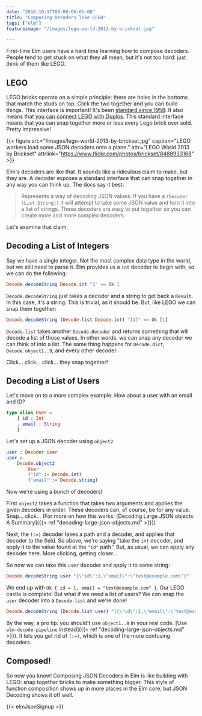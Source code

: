 ```yaml
---
date: "2016-10-17T09:00:00-05:00"
title: "Composing Decoders like LEGO"
tags: ["elm"]
featureimage: "/images/lego-world-2013-by-brickset.jpg"

---
```


First-time Elm users have a hard time learning how to compose decoders.
People tend to get stuck on what they all mean, but it's not too hard: just think of them like LEGO.

<!--more-->

## LEGO

LEGO bricks operate on a simple principle: there are holes in the bottoms that match the studs on top.
Click the two together and you can build things.
This interface is important!
It's been [standard since 1958](http://www.bricklink.com/browseList.asp?q=&itemType=S&catID=&itemYear=1958).
It also means that [you can connect LEGO with Duplos](http://thebrickblogger.com/2010/12/lego-duplo/).
This standard interface means that you can snap together more or less every Lego brick ever sold.
Pretty impressive!

{{< figure src="/images/lego-world-2013-by-brickset.jpg"
           caption="LEGO workers load some JSON decoders onto a plane."
           attr="LEGO World 2013 by Brickset"
           attrlink="https://www.flickr.com/photos/brickset/8488933168" >}}

Elm's decoders are like that. 
It sounds like a ridiculous claim to make, but they are.
A decoder exposes a standard interface that can snap together in any way you can think up.
The docs say it best:

> Represents a way of decoding JSON values.
> If you have a `(Decoder (List String))` it will attempt to take some JSON value and turn it into a list of strings.
> These decoders are easy to put together so you can create more and more complex decoders.

Let's examine that claim.

## Decoding a List of Integers

Say we have a single integer.
Not the most complex data type in the world, but we still need to parse it.
Elm provides us a `int` decoder to begin with, so we can do the following:

```elm
Decode.decodeString Decode.int "1" == Ok 1
```

`Decode.decodeString` just takes a decoder and a string to get back a `Result`.
In this case, it's a string.
This is trivial, as it should be.
But, like LEGO we can snap them together:

```elm
Decode.decodeString (Decode.list Decode.int) "[1]" == Ok [1]
```

`Decode.list` takes another `Decode.Decoder` and returns something that will decode a list of those values.
In other words, we can snap any decoder we can think of into a list.
The same thing happens for `Decode.dict`, `Decode.object1..9`, and every other decoder.

Click&hellip; click&hellip; click&hellip; they snap together!

## Decoding a List of Users

Let's move on to a more complex example.
How about a user with an email and ID?

```elm
type alias User =
    { id : Int
    , email : String
    }
```

Let's set up a JSON decoder using `object2`.

```elm
user : Decoder User
user =
    Decode.object2
        User
        ("id" := Decode.int)
        ("email" := Decode.string)
```

Now we're using a bunch of decoders!

First `object2` takes a function that takes two arguments and applies the given decoders in order.
These decoders can, of course, be for any value.
Snap&hellip; click&hellip; 
(For more on how this works: [Decoding Large JSON objects: A Summary]({{< ref "decoding-large-json-objects.md" >}}))

Next, the `(:=)` decoder takes a path and a decoder, and applies that decoder to the field.
So above, we're saying "take the `int` decoder, and apply it to the value found at the `"id"` path."
But, as usual, we can apply any decoder here.
More clicking, getting closer&hellip;

So now we can take this `user` decoder and apply it to some string:

```elm
Decode.decodeString user "{\"id\":1,\"email\":\"test@example.com\"}"
```

We end up with `Ok { id = 1, email = "test@example.com" }`.
Our LEGO castle is complete!
But what if we need a list of users?
We can snap the `user` decoder into a `Decode.list` and we're done!

```elm
Decode.decodeString (Decode.list user) "[{\"id\":1,\"email\":\"test@example.com\"}]"
```

By the way, a pro tip: you should't use `object1..9` in your real code.
[Use `elm-decode-pipeline` instead]({{< ref "decoding-large-json-objects.md" >}}).
It lets you get rid of `(:=)`, which is one of the more confusing decoders.

## Composed!

So now you know!
Composing JSON Decoders in Elm is like building with LEGO: snap together bricks to make something bigger.
This style of function composition shows up in more places in the Elm core, but JSON Decoding shows it off well.

{{< elmJsonSignup >}}
